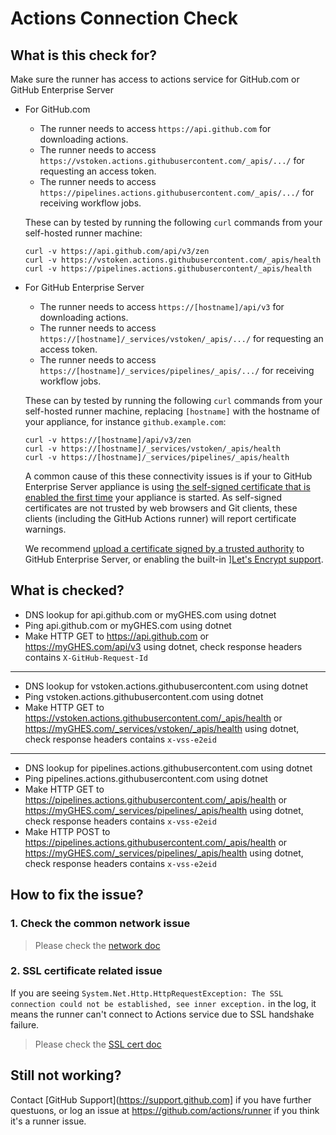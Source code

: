 
# Actions Connection Check

## What is this check for?

Make sure the runner has access to actions service for GitHub.com or GitHub Enterprise Server

- For GitHub.com
  - The runner needs to access `https://api.github.com` for downloading actions.
  - The runner needs to access `https://vstoken.actions.githubusercontent.com/_apis/.../` for requesting an access token.
  - The runner needs to access `https://pipelines.actions.githubusercontent.com/_apis/.../` for receiving workflow jobs.

  These can by tested by running the following `curl` commands from your self-hosted runner machine:

    ```
    curl -v https://api.github.com/api/v3/zen
    curl -v https://vstoken.actions.githubusercontent.com/_apis/health
    curl -v https://pipelines.actions.githubusercontent/_apis/health
    ```

- For GitHub Enterprise Server
  - The runner needs to access `https://[hostname]/api/v3` for downloading actions.
  - The runner needs to access `https://[hostname]/_services/vstoken/_apis/.../` for requesting an access token.
  - The runner needs to access `https://[hostname]/_services/pipelines/_apis/.../` for receiving workflow jobs.
  
  These can by tested by running the following `curl` commands from your self-hosted runner machine, replacing `[hostname]` with the hostname of your appliance, for instance `github.example.com`:

    ```
    curl -v https://[hostname]/api/v3/zen
    curl -v https://[hostname]/_services/vstoken/_apis/health
    curl -v https://[hostname]/_services/pipelines/_apis/health
    ```

    A common cause of this these connectivity issues is if your to GitHub Enterprise Server appliance is using [the self-signed certificate that is enabled the first time](https://docs.github.com/en/enterprise-server/admin/configuration/configuring-network-settings/configuring-tls) your appliance is started. As self-signed certificates are not trusted by web browsers and Git clients, these clients (including the GitHub Actions runner) will report certificate warnings.
    
    We recommend [upload a certificate signed by a trusted authority](https://docs.github.com/en/enterprise-server/admin/configuration/configuring-network-settings/configuring-tls) to GitHub Enterprise Server, or enabling the built-in ][Let's Encrypt support](https://docs.github.com/en/enterprise-server/admin/configuration/configuring-network-settings/configuring-tls).


## What is checked?

- DNS lookup for api.github.com or myGHES.com using dotnet
- Ping api.github.com or myGHES.com using dotnet
- Make HTTP GET to https://api.github.com or https://myGHES.com/api/v3 using dotnet, check response headers contains `X-GitHub-Request-Id`
---
- DNS lookup for vstoken.actions.githubusercontent.com using dotnet
- Ping vstoken.actions.githubusercontent.com using dotnet
- Make HTTP GET to https://vstoken.actions.githubusercontent.com/_apis/health or https://myGHES.com/_services/vstoken/_apis/health using dotnet, check response headers contains `x-vss-e2eid`
---
- DNS lookup for pipelines.actions.githubusercontent.com using dotnet
- Ping pipelines.actions.githubusercontent.com using dotnet
- Make HTTP GET to https://pipelines.actions.githubusercontent.com/_apis/health or https://myGHES.com/_services/pipelines/_apis/health using dotnet, check response headers contains `x-vss-e2eid`
- Make HTTP POST to https://pipelines.actions.githubusercontent.com/_apis/health or https://myGHES.com/_services/pipelines/_apis/health using dotnet, check response headers contains `x-vss-e2eid`

## How to fix the issue?

### 1. Check the common network issue
  
  > Please check the [network doc](./network.md)

### 2. SSL certificate related issue

  If you are seeing `System.Net.Http.HttpRequestException: The SSL connection could not be established, see inner exception.` in the log, it means the runner can't connect to Actions service due to SSL handshake failure.
  > Please check the [SSL cert doc](./sslcert.md)
  
## Still not working?

Contact [GitHub Support](https://support.github.com] if you have further questuons, or log an issue at https://github.com/actions/runner if you think it's a runner issue.
